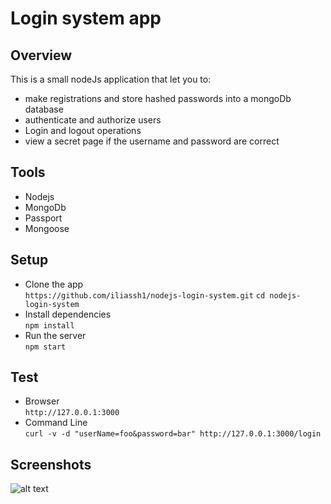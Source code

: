 # Login system app

## Overview
This is a small nodeJs application that let you to:
* make registrations and store hashed passwords into a mongoDb database
* authenticate and authorize users
* Login and logout operations
* view a secret page if the username and password are correct

## Tools
* Nodejs
* MongoDb  
* Passport
* Mongoose
## Setup  
* Clone the app  
  `https://github.com/iliassh1/nodejs-login-system.git`
  `cd nodejs-login-system`
 * Install dependencies  
   `npm install`
 * Run the server  
   `npm start`
## Test
* Browser  
`http://127.0.0.1:3000`
* Command Line  
`curl -v -d "userName=foo&password=bar" http://127.0.0.1:3000/login`
## Screenshots
![alt text](https://github.com/iliassh1/nodejs-login-system/blob/master/public/img/home.png)